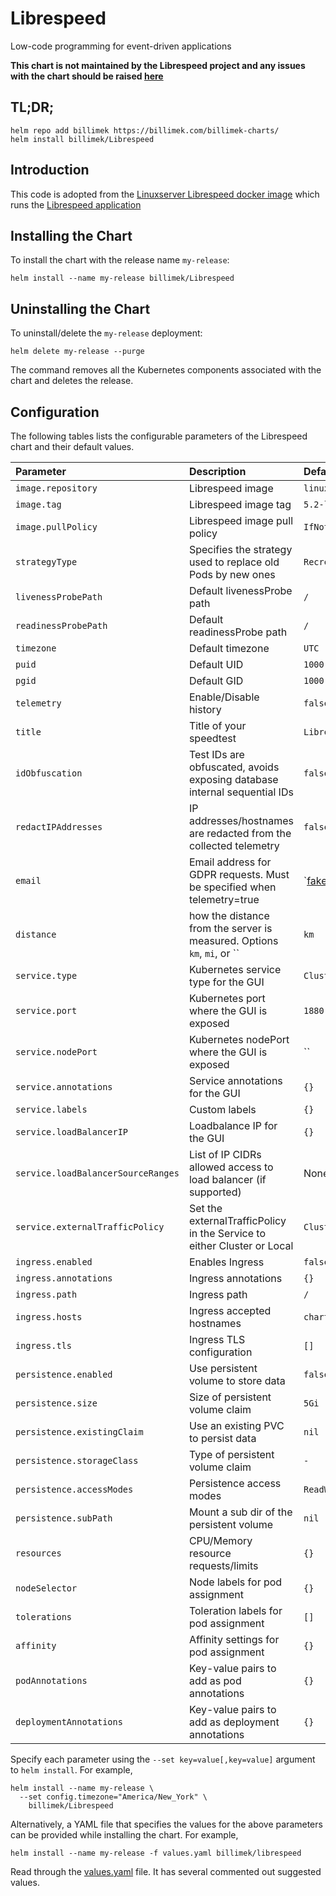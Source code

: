 # Librespeed

Low-code programming for event-driven applications

**This chart is not maintained by the Librespeed project and any issues with the chart should be raised [here](https://github.com/billimek/billimek-charts/issues/new)**

## TL;DR;

```shell
helm repo add billimek https://billimek.com/billimek-charts/
helm install billimek/Librespeed
```

## Introduction

This code is adopted from the [Linuxserver Librespeed docker image](https://hub.docker.com/r/linuxserver/librespeed) which runs the [Librespeed application](https://github.com/librespeed/speedtest)

## Installing the Chart

To install the chart with the release name `my-release`:

```shell
helm install --name my-release billimek/Librespeed
```
## Uninstalling the Chart

To uninstall/delete the `my-release` deployment:

```shell
helm delete my-release --purge
```

The command removes all the Kubernetes components associated with the chart and deletes the release.

## Configuration

The following tables lists the configurable parameters of the Librespeed chart and their default values.

| Parameter                          | Description                                                              | Default                   |
|:---------------------------------- |:-----------------------------------------------------------------------  |:------------------------- |
| `image.repository`                 | Librespeed image                                                         | `linuxserver/librespeed`  |
| `image.tag`                        | Librespeed image tag                                                     | `5.2-ls25`                |
| `image.pullPolicy`                 | Librespeed image pull policy                                             | `IfNotPresent`            |
| `strategyType`                     | Specifies the strategy used to replace old Pods by new ones              | `Recreate`                |
| `livenessProbePath`                | Default livenessProbe path                                               | `/`                       |
| `readinessProbePath`               | Default readinessProbe path                                              | `/`                       |
| `timezone`                         | Default timezone                                                         | `UTC`                     |
| `puid`                             | Default UID                                                              | `1000`                    |
| `pgid`                             | Default GID                                                              | `1000`                    |
| `telemetry`                        | Enable/Disable history                                                   | `false`                   |
| `title`                            | Title of your speedtest                                                  | `LibreSpeed`              |
| `idObfuscation`                    | Test IDs are obfuscated, avoids exposing database internal sequential IDs| `false`                   |
| `redactIPAddresses`                | IP addresses/hostnames are redacted from the collected telemetry         | `false`                   |
| `email`                            | Email address for GDPR requests. Must be specified when telemetry=true   | `fake@fake.com            |
| `distance`                         | how the distance from the server is measured. Options `km`, `mi`, or ``  | `km`                        |
| `service.type`                     | Kubernetes service type for the GUI                                      | `ClusterIP`               |
| `service.port`                     | Kubernetes port where the GUI is exposed                                 | `1880`                    |
| `service.nodePort`                 | Kubernetes nodePort where the GUI is exposed                             | ``                        |
| `service.annotations`              | Service annotations for the GUI                                          | `{}`                      |
| `service.labels`                   | Custom labels                                                            | `{}`                      |
| `service.loadBalancerIP`           | Loadbalance IP for the GUI                                               | `{}`                      |
| `service.loadBalancerSourceRanges` | List of IP CIDRs allowed access to load balancer (if supported)          | None                      |
| `service.externalTrafficPolicy`    | Set the externalTrafficPolicy in the Service to either Cluster or Local  | `Cluster`                 |
| `ingress.enabled`                  | Enables Ingress                                                          | `false`                   |
| `ingress.annotations`              | Ingress annotations                                                      | `{}`                      |
| `ingress.path`                     | Ingress path                                                             | `/`                       |
| `ingress.hosts`                    | Ingress accepted hostnames                                               | `chart-example.local`     |
| `ingress.tls`                      | Ingress TLS configuration                                                | `[]`                      |
| `persistence.enabled`              | Use persistent volume to store data                                      | `false`                   |
| `persistence.size`                 | Size of persistent volume claim                                          | `5Gi`                     |
| `persistence.existingClaim`        | Use an existing PVC to persist data                                      | `nil`                     |
| `persistence.storageClass`         | Type of persistent volume claim                                          | `-`                       |
| `persistence.accessModes`          | Persistence access modes                                                 | `ReadWriteOnce`           |
| `persistence.subPath`              | Mount a sub dir of the persistent volume                                 | `nil`                     |
| `resources`                        | CPU/Memory resource requests/limits                                      | `{}`                      |
| `nodeSelector`                     | Node labels for pod assignment                                           | `{}`                      |
| `tolerations`                      | Toleration labels for pod assignment                                     | `[]`                      |
| `affinity`                         | Affinity settings for pod assignment                                     | `{}`                      |
| `podAnnotations`                   | Key-value pairs to add as pod annotations                                | `{}`                      |
| `deploymentAnnotations`            | Key-value pairs to add as deployment annotations                         | `{}`                      |

Specify each parameter using the `--set key=value[,key=value]` argument to `helm install`. For example,

```shell
helm install --name my-release \
  --set config.timezone="America/New_York" \
    billimek/Librespeed
```

Alternatively, a YAML file that specifies the values for the above parameters can be provided while installing the chart. For example,

```shell
helm install --name my-release -f values.yaml billimek/librespeed
```

Read through the [values.yaml](values.yaml) file. It has several commented out suggested values.
